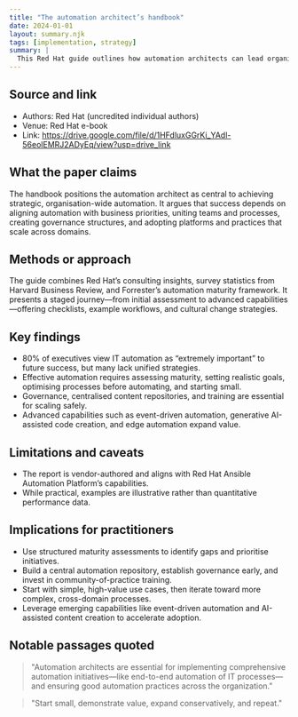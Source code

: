 ```yaml
---
title: "The automation architect’s handbook"
date: 2024-01-01
layout: summary.njk
tags: [implementation, strategy]
summary: |
  This Red Hat guide outlines how automation architects can lead organisations from isolated, task-based automation to enterprise-wide, end-to-end automation. It emphasises aligning goals with business outcomes, building skills and governance, and fostering a culture of automation for scale, consistency, and agility.
---
```


## Source and link
- Authors: Red Hat (uncredited individual authors)
- Venue: Red Hat e-book
- Link: https://drive.google.com/file/d/1HFdluxGGrKi_YAdl-56eolEMRJ2ADyEq/view?usp=drive_link 

## What the paper claims
The handbook positions the automation architect as central to achieving strategic, organisation-wide automation. It argues that success depends on aligning automation with business priorities, uniting teams and processes, creating governance structures, and adopting platforms and practices that scale across domains.

## Methods or approach
The guide combines Red Hat’s consulting insights, survey statistics from Harvard Business Review, and Forrester’s automation maturity framework. It presents a staged journey—from initial assessment to advanced capabilities—offering checklists, example workflows, and cultural change strategies.

## Key findings
- 80% of executives view IT automation as “extremely important” to future success, but many lack unified strategies.
- Effective automation requires assessing maturity, setting realistic goals, optimising processes before automating, and starting small.
- Governance, centralised content repositories, and training are essential for scaling safely.
- Advanced capabilities such as event-driven automation, generative AI-assisted code creation, and edge automation expand value.

## Limitations and caveats
- The report is vendor-authored and aligns with Red Hat Ansible Automation Platform’s capabilities.
- While practical, examples are illustrative rather than quantitative performance data.

## Implications for practitioners
- Use structured maturity assessments to identify gaps and prioritise initiatives.
- Build a central automation repository, establish governance early, and invest in community-of-practice training.
- Start with simple, high-value use cases, then iterate toward more complex, cross-domain processes.
- Leverage emerging capabilities like event-driven automation and AI-assisted content creation to accelerate adoption.

## Notable passages quoted
> "Automation architects are essential for implementing comprehensive automation initiatives—like end-to-end automation of IT processes—and ensuring good automation practices across the organization."

> "Start small, demonstrate value, expand conservatively, and repeat."
